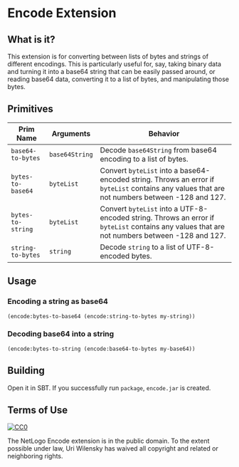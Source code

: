 # Encode Extension

## What is it?

This extension is for converting between lists of bytes and strings of different encodings.  This is particularly useful for, say, taking binary data and turning it into a base64 string that can be easily passed around, or reading base64 data, converting it to a list of bytes, and manipulating those bytes.

## Primitives

| Prim Name         | Arguments       | Behavior
| ----------------- | --------------- | --------
| `base64-to-bytes` | `base64String`  | Decode `base64String` from base64 encoding to a list of bytes.
| `bytes-to-base64` | `byteList`      | Convert `byteList` into a base64-encoded string.  Throws an error if `byteList` contains any values that are not numbers between -128 and 127.
| `bytes-to-string` | `byteList`      | Convert `byteList` into a UTF-8-encoded string.  Throws an error if `byteList` contains any values that are not numbers between -128 and 127.
| `string-to-bytes` | `string`        | Decode `string` to a list of UTF-8-encoded bytes.

## Usage

### Encoding a string as base64

`(encode:bytes-to-base64 (encode:string-to-bytes my-string))`

### Decoding base64 into a string

`(encode:bytes-to-string (encode:base64-to-bytes my-base64))`

## Building

Open it in SBT.  If you successfully run `package`, `encode.jar` is created.

## Terms of Use

[![CC0](http://i.creativecommons.org/p/zero/1.0/88x31.png)](http://creativecommons.org/publicdomain/zero/1.0/)

The NetLogo Encode extension is in the public domain.  To the extent possible under law, Uri Wilensky has waived all copyright and related or neighboring rights.
